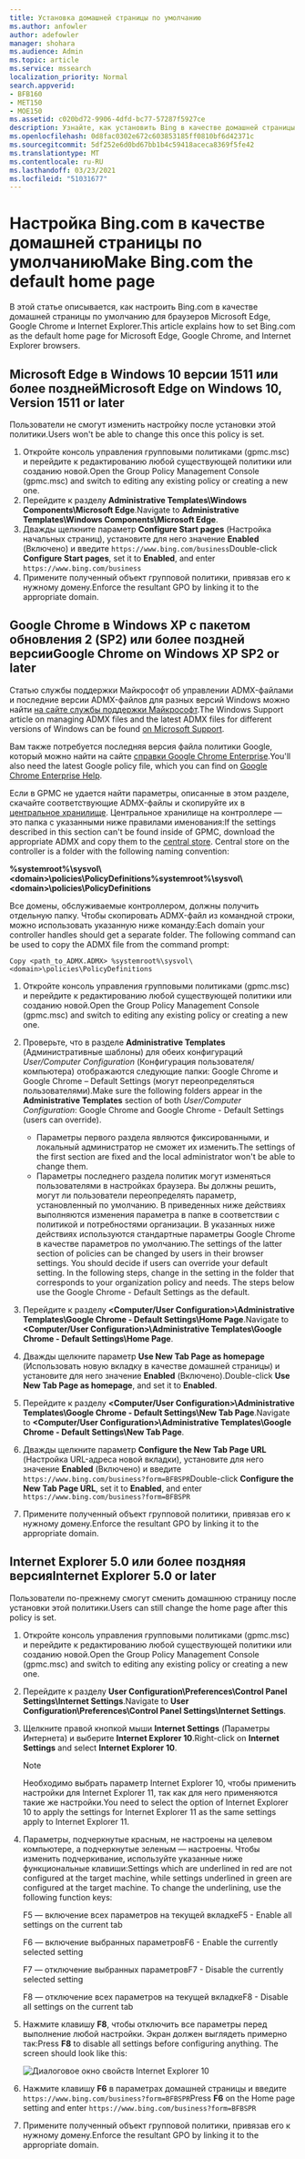 ```yaml
---
title: Установка домашней страницы по умолчанию
ms.author: anfowler
author: adefowler
manager: shohara
ms.audience: Admin
ms.topic: article
ms.service: mssearch
localization_priority: Normal
search.appverid:
- BFB160
- MET150
- MOE150
ms.assetid: c020bd72-9906-4dfd-bc77-57287f5927ce
description: Узнайте, как установить Bing в качестве домашней страницы по умолчанию для организации при использовании Поиска (Майкрософт).
ms.openlocfilehash: 0d8fac0302e672c603853185ff0810bf6d42371c
ms.sourcegitcommit: 5df252e6d0bd67bb1b4c59418aceca8369f5fe42
ms.translationtype: MT
ms.contentlocale: ru-RU
ms.lasthandoff: 03/23/2021
ms.locfileid: "51031677"
---
```

# <a name="make-bingcom-the-default-home-page"></a><span data-ttu-id="3f555-103">Настройка Bing.com в качестве домашней страницы по умолчанию</span><span class="sxs-lookup"><span data-stu-id="3f555-103">Make Bing.com the default home page</span></span>

<span data-ttu-id="3f555-104">В этой статье описывается, как настроить Bing.com в качестве домашней страницы по умолчанию для браузеров Microsoft Edge, Google Chrome и Internet Explorer.</span><span class="sxs-lookup"><span data-stu-id="3f555-104">This article explains how to set Bing.com as the default home page for Microsoft Edge, Google Chrome, and Internet Explorer browsers.</span></span> 
  
 
## <a name="microsoft-edge-on-windows-10-version-1511-or-later"></a><span data-ttu-id="3f555-105">Microsoft Edge в Windows 10 версии 1511 или более поздней</span><span class="sxs-lookup"><span data-stu-id="3f555-105">Microsoft Edge on Windows 10, Version 1511 or later</span></span>

<span data-ttu-id="3f555-106">Пользователи не смогут изменить настройку после установки этой политики.</span><span class="sxs-lookup"><span data-stu-id="3f555-106">Users won't be able to change this once this policy is set.</span></span> 

1. <span data-ttu-id="3f555-107">Откройте консоль управления групповыми политиками (gpmc.msc) и перейдите к редактированию любой существующей политики или созданию новой.</span><span class="sxs-lookup"><span data-stu-id="3f555-107">Open the Group Policy Management Console (gpmc.msc) and switch to editing any existing policy or creating a new one.</span></span> 
1. <span data-ttu-id="3f555-108">Перейдите к разделу **Administrative Templates\Windows Components\Microsoft Edge**.</span><span class="sxs-lookup"><span data-stu-id="3f555-108">Navigate to **Administrative Templates\Windows Components\Microsoft Edge**.</span></span>    
1. <span data-ttu-id="3f555-109">Дважды щелкните параметр **Configure Start pages** (Настройка начальных страниц), установите для него значение **Enabled** (Включено) и введите `https://www.bing.com/business`</span><span class="sxs-lookup"><span data-stu-id="3f555-109">Double-click **Configure Start pages**, set it to **Enabled**, and enter `https://www.bing.com/business`</span></span>
1.  <span data-ttu-id="3f555-110">Примените полученный объект групповой политики, привязав его к нужному домену.</span><span class="sxs-lookup"><span data-stu-id="3f555-110">Enforce the resultant GPO by linking it to the appropriate domain.</span></span>

  
## <a name="google-chrome-on-windows-xp-sp2-or-later"></a><span data-ttu-id="3f555-111">Google Chrome в Windows XP с пакетом обновления 2 (SP2) или более поздней версии</span><span class="sxs-lookup"><span data-stu-id="3f555-111">Google Chrome on Windows XP SP2 or later</span></span>


<span data-ttu-id="3f555-112">Статью службы поддержки Майкрософт об управлении ADMX-файлами и последние версии ADMX-файлов для разных версий Windows можно найти [на сайте службы поддержки Майкрософт](https://support.microsoft.com/help/3087759/how-to-create-and-manage-the-central-store-for-group-policy-administra).</span><span class="sxs-lookup"><span data-stu-id="3f555-112">The Windows Support article on managing ADMX files and the latest ADMX files for different versions of Windows can be found [on Microsoft Support](https://support.microsoft.com/help/3087759/how-to-create-and-manage-the-central-store-for-group-policy-administra).</span></span>

<span data-ttu-id="3f555-113">Вам также потребуется последняя версия файла политики Google, который можно найти на сайте [справки Google Chrome Enterprise](https://support.google.com/chrome/a/answer/187202).</span><span class="sxs-lookup"><span data-stu-id="3f555-113">You'll also need the latest Google policy file, which you can find on [Google Chrome Enterprise Help](https://support.google.com/chrome/a/answer/187202).</span></span>
  
<span data-ttu-id="3f555-p101">Если в GPMC не удается найти параметры, описанные в этом разделе, скачайте соответствующие ADMX-файлы и скопируйте их в [центральное хранилище](/previous-versions/windows/it-pro/windows-vista/cc748955%28v%3dws.10%29). Центральное хранилище на контроллере — это папка с указанными ниже правилами именования:</span><span class="sxs-lookup"><span data-stu-id="3f555-p101">If the settings described in this section can't be found inside of GPMC, download the appropriate ADMX and copy them to the [central store](/previous-versions/windows/it-pro/windows-vista/cc748955%28v%3dws.10%29). Central store on the controller is a folder with the following naming convention:</span></span>
  
 <span data-ttu-id="3f555-116">**%systemroot%\sysvol\\<domain\>\policies\PolicyDefinitions**</span><span class="sxs-lookup"><span data-stu-id="3f555-116">**%systemroot%\sysvol\\<domain\>\policies\PolicyDefinitions**</span></span>
  
<span data-ttu-id="3f555-p102">Все домены, обслуживаемые контроллером, должны получить отдельную папку. Чтобы скопировать ADMX-файл из командной строки, можно использовать указанную ниже команду:</span><span class="sxs-lookup"><span data-stu-id="3f555-p102">Each domain your controller handles should get a separate folder. The following command can be used to copy the ADMX file from the command prompt:</span></span>
  
 `Copy <path_to_ADMX.ADMX> %systemroot%\sysvol\<domain>\policies\PolicyDefinitions`
  
1. <span data-ttu-id="3f555-119">Откройте консоль управления групповыми политиками (gpmc.msc) и перейдите к редактированию любой существующей политики или созданию новой.</span><span class="sxs-lookup"><span data-stu-id="3f555-119">Open the Group Policy Management Console (gpmc.msc) and switch to editing any existing policy or creating a new one.</span></span>
1. <span data-ttu-id="3f555-120">Проверьте, что в разделе **Administrative Templates** (Административные шаблоны) для обеих конфигураций *User/Computer Configuration* (Конфигурация пользователя/компьютера) отображаются следующие папки: Google Chrome и Google Chrome – Default Settings (могут переопределяться пользователями).</span><span class="sxs-lookup"><span data-stu-id="3f555-120">Make sure the following folders appear in the **Administrative Templates** section of both *User/Computer Configuration*: Google Chrome and Google Chrome - Default Settings (users can override).</span></span>
   - <span data-ttu-id="3f555-121">Параметры первого раздела являются фиксированными, и локальный администратор не сможет их изменить.</span><span class="sxs-lookup"><span data-stu-id="3f555-121">The settings of the first section are fixed and the local administrator won't be able to change them.</span></span>
   - <span data-ttu-id="3f555-p103">Параметры последнего раздела политик могут изменяться пользователями в настройках браузера. Вы должны решить, могут ли пользователи переопределять параметр, установленный по умолчанию. В приведенных ниже действиях выполняются изменения параметра в папке в соответствии с политикой и потребностями организации. В указанных ниже действиях используются стандартные параметры Google Chrome в качестве параметров по умолчанию.</span><span class="sxs-lookup"><span data-stu-id="3f555-p103">The settings of the latter section of policies can be changed by users in their browser settings. You should decide if users can override your default setting. In the following steps, change in the setting in the folder that corresponds to your organization policy and needs. The steps below use the Google Chrome - Default Settings as the default.</span></span>

1. <span data-ttu-id="3f555-126">Перейдите к разделу **&lt;Computer/User Configuration&gt;\Administrative Templates\Google Chrome - Default Settings\Home Page**.</span><span class="sxs-lookup"><span data-stu-id="3f555-126">Navigate to **&lt;Computer/User Configuration&gt;\Administrative Templates\Google Chrome - Default Settings\Home Page**.</span></span> 
1. <span data-ttu-id="3f555-127">Дважды щелкните параметр **Use New Tab Page as homepage** (Использовать новую вкладку в качестве домашней страницы) и установите для него значение **Enabled** (Включено).</span><span class="sxs-lookup"><span data-stu-id="3f555-127">Double-click **Use New Tab Page as homepage**, and set it to **Enabled**.</span></span> 
1. <span data-ttu-id="3f555-128">Перейдите к разделу **&lt;Computer/User Configuration&gt;\Administrative Templates\Google Chrome - Default Settings\New Tab Page**.</span><span class="sxs-lookup"><span data-stu-id="3f555-128">Navigate to **&lt;Computer/User Configuration&gt;\Administrative Templates\Google Chrome - Default Settings\New Tab Page**.</span></span> 
1. <span data-ttu-id="3f555-129">Дважды щелкните параметр **Configure the New Tab Page URL** (Настройка URL-адреса новой вкладки), установите для него значение **Enabled** (Включено) и введите `https://www.bing.com/business?form=BFBSPR`</span><span class="sxs-lookup"><span data-stu-id="3f555-129">Double-click **Configure the New Tab Page URL**, set it to **Enabled**, and enter `https://www.bing.com/business?form=BFBSPR`</span></span> 
1. <span data-ttu-id="3f555-130">Примените полученный объект групповой политики, привязав его к нужному домену.</span><span class="sxs-lookup"><span data-stu-id="3f555-130">Enforce the resultant GPO by linking it to the appropriate domain.</span></span>

## <a name="internet-explorer-50-or-later"></a><span data-ttu-id="3f555-131">Internet Explorer 5.0 или более поздняя версия</span><span class="sxs-lookup"><span data-stu-id="3f555-131">Internet Explorer 5.0 or later</span></span>
<span data-ttu-id="3f555-132">Пользователи по-прежнему смогут сменить домашнюю страницу после установки этой политики.</span><span class="sxs-lookup"><span data-stu-id="3f555-132">Users can still change the home page after this policy is set.</span></span> 

1. <span data-ttu-id="3f555-133">Откройте консоль управления групповыми политиками (gpmc.msc) и перейдите к редактированию любой существующей политики или созданию новой.</span><span class="sxs-lookup"><span data-stu-id="3f555-133">Open the Group Policy Management Console (gpmc.msc) and switch to editing any existing policy or creating a new one.</span></span>
    
2. <span data-ttu-id="3f555-134">Перейдите к разделу **User Configuration\Preferences\Control Panel Settings\Internet Settings**.</span><span class="sxs-lookup"><span data-stu-id="3f555-134">Navigate to **User Configuration\Preferences\Control Panel Settings\Internet Settings**.</span></span>
    
3. <span data-ttu-id="3f555-135">Щелкните правой кнопкой мыши **Internet Settings** (Параметры Интернета) и выберите **Internet Explorer 10**.</span><span class="sxs-lookup"><span data-stu-id="3f555-135">Right-click on **Internet Settings** and select **Internet Explorer 10**.</span></span>
    
    > [!NOTE]
    > <span data-ttu-id="3f555-136">Необходимо выбрать параметр Internet Explorer 10, чтобы применить настройки для Internet Explorer 11, так как для него применяются такие же настройки.</span><span class="sxs-lookup"><span data-stu-id="3f555-136">You need to select the option of Internet Explorer 10 to apply the settings for Internet Explorer 11 as the same settings apply to Internet Explorer 11.</span></span> 
  
4. <span data-ttu-id="3f555-p104">Параметры, подчеркнутые красным, не настроены на целевом компьютере, а подчеркнутые зеленым — настроены. Чтобы изменить подчеркивание, используйте указанные ниже функциональные клавиши:</span><span class="sxs-lookup"><span data-stu-id="3f555-p104">Settings which are underlined in red are not configured at the target machine, while settings underlined in green are configured at the target machine. To change the underlining, use the following function keys:</span></span>
    
    <span data-ttu-id="3f555-139">F5 — включение всех параметров на текущей вкладке</span><span class="sxs-lookup"><span data-stu-id="3f555-139">F5 - Enable all settings on the current tab</span></span>
    
    <span data-ttu-id="3f555-140">F6 — включение выбранных параметров</span><span class="sxs-lookup"><span data-stu-id="3f555-140">F6 - Enable the currently selected setting</span></span>
    
    <span data-ttu-id="3f555-141">F7 — отключение выбранных параметров</span><span class="sxs-lookup"><span data-stu-id="3f555-141">F7 - Disable the currently selected setting</span></span>
    
    <span data-ttu-id="3f555-142">F8 — отключение всех параметров на текущей вкладке</span><span class="sxs-lookup"><span data-stu-id="3f555-142">F8 - Disable all settings on the current tab</span></span>
    
5. <span data-ttu-id="3f555-p105">Нажмите клавишу **F8**, чтобы отключить все параметры перед выполнение любой настройки. Экран должен выглядеть примерно так:</span><span class="sxs-lookup"><span data-stu-id="3f555-p105">Press **F8** to disable all settings before configuring anything. The screen should look like this:</span></span> 
    
    ![Диалоговое окно свойств Internet Explorer 10](media/2fd55755-5007-4e33-a795-c42ce2fcef4a.jpg)
  
6. <span data-ttu-id="3f555-146">Нажмите клавишу **F6** в параметрах домашней страницы и введите `https://www.bing.com/business?form=BFBSPR`</span><span class="sxs-lookup"><span data-stu-id="3f555-146">Press **F6** on the Home page setting and enter `https://www.bing.com/business?form=BFBSPR`</span></span>
    
7. <span data-ttu-id="3f555-147">Примените полученный объект групповой политики, привязав его к нужному домену.</span><span class="sxs-lookup"><span data-stu-id="3f555-147">Enforce the resultant GPO by linking it to the appropriate domain.</span></span>